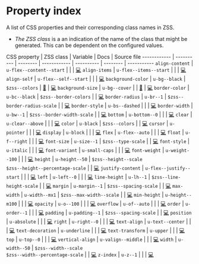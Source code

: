 # Property index

A list of CSS properties and their corresponding class names in ZSS.

* _The ZSS class_ is a an indication of the name of the class that might be generated. This can be dependent on the configured values.

CSS property | ZSS class  | Variable | Docs | Source file
------------ | ---------- | -------- | ------------ | ---------- | -------- | -----------
`align-content` | `u-flex--content--start` | | | [💻](../src/utilities/_flex.scss)
`align-items` | `u-flex--items--start` | | | [💻](../src/utilities/_flex.scss)
`align-self` | `u-flex--self--start` | | | [💻](../src/utilities/_flex.scss)
`background-color` | `u-bg--black` | `$zss--colors` | [📜](theming/colors.md) | [💻](../src/utilities/_background-color.scss)
`background-size` | `u-bg--cover` | | [📜](theming/backgrounds.md) | [💻](../src/utilities/_background-size.scss)
`border-color` | `u-bc--black` | `$zss--border-colors` | | [💻](../src/utilities/_border-color.scss)
`border-radius` | `u-br--1` | `$zss--border-radius-scale` | | [💻](../src/utilities/_border-radius.scss)
`border-style` | `u-bs--dashed` | | | [💻](../src/utilities/_border-style.scss)
`border-width` | `u-bw--1` | `$zss--border-width-scale` | | [💻](../src/utilities/_border-width.scss)
`bottom` | `u-bottom--0` | | | [💻](../src/utilities/_position.scss)
`clear` | `u-clear--above` | | | [💻](../src/utilities/_clear.scss)
`color` | `u-black` | `$zss--colors` | | [💻](../src/utilities/_color.scss)
`cursor` | `u-pointer` | | | [💻](../src/utilities/_cursor.scss)
`display` | `u-block` | | | [💻](../src/utilities/_display.scss)
`flex` | `u-flex--auto` | | | [💻](../src/utilities/_flex.scss)
`float` | `u-f--right` | | | [💻](../src/utilities/_float.scss)
`font-size` | `u-size--1` | `$zss--type-scale` | | [💻](../src/utilities/_font-size.scss)
`font-style` | `u-italic` | | | [💻](../src/utilities/_font-style.scss)
`font-variant` | `u-small-caps` | | | [💻](../src/utilities/_font-variant.scss)
`font-weight` | `u-weight--100` | | | [💻](../src/utilities/_font-weight.scss)
`height` | `u-height--50` | `$zss--height--scale`<br>`$zss--height--percentage-scale` | | [💻](../src/utilities/_font-weight.scss)
`justify-content` | `u-flex--justify--start` | | | [💻](../src/utilities/_flex.scss)
`left` | `u-left--0` | | | [💻](../src/utilities/_position.scss)
`line-height` | `u-lh--1` | `$zss--line-height-scale` | | [💻](../src/utilities/_line-height.scss)
`margin` | `u-margin--1` | `$zss--spacing-scale` | | [💻](../src/utilities/_margin.scss)
`max-width` | `u-width--mx1` | `$zss--max-width--scale` | | [💻](../src/utilities/_max-width.scss)
`min-height` | `u-height--m100` | | | [💻](../src/utilities/_min-height.scss)
`opacity` | `u-o--100` | | | [💻](../src/utilities/_opacity.scss)
`overflow` | `u-of--auto` | | | [💻](../src/utilities/_overflow.scss)
`order` | `u-order--1` | | | [💻](../src/utilities/_flex.scss)
`padding` | `u-padding--1` | `$zss--spacing-scale` | | [💻](../src/utilities/_padding.scss)
`position` | `u-absolute` | | | [💻](../src/utilities/_position.scss)
`right` | `u-right--0` | | | [💻](../src/utilities/_position.scss)
`text-align` | `u-text--center` | | | [💻](../src/utilities/_text-align.scss)
`text-decoration` | `u-underline` | | | [💻](../src/utilities/_text-decoration.scss)
`text-transform` | `u-upper` | | | [💻](../src/utilities/_text-transform.scss)
`top` | `u-top--0` | | | [💻](../src/utilities/_position.scss)
`vertical-align` | `u-valign--middle` | | | [💻](../src/utilities/_vertical-align.scss)
`width` | `u-width--50` | `$zss--width--scale`<br>`$zss--width--percentage-scale` | | [💻](../src/utilities/_width.scss)
`z-index` | `u-z--1` | | | [💻](../src/utilities/_z-index.scss)
